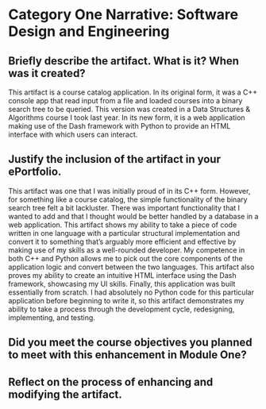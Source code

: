 # Category One Narrative: Software Design and Engineering

## Briefly describe the artifact. What is it? When was it created?
This artifact is a course catalog application. In its original form, it was a C++ console app that read input from a file and loaded courses 
into a binary search tree to be queried. This version was created in a Data Structures & Algorithms course I took last year. In its new form, 
it is a web application making use of the Dash framework with Python to provide an HTML interface with which users can interact.

## Justify the inclusion of the artifact in your ePortfolio. 
This artifact was one that I was initially proud of in its C++ form. However, for something like a course catalog, the simple functionality of 
the binary search tree felt a bit lackluster. There was important functionality that I wanted to add and that I thought would be better handled 
by a database in a web application. This artifact shows my ability to take a piece of code written in one language with a particular structural 
implementation and convert it to something that’s arguably more efficient and effective by making use of my skills as a well-rounded developer. 
My competence in both C++ and Python allows me to pick out the core components of the application logic and convert between the two languages. 
This artifact also proves my ability to create an intuitive HTML interface using the Dash framework, showcasing my UI skills. Finally, 
this application was built essentially from scratch. I had absolutely no Python code for this particular application before beginning to write it, 
so this artifact demonstrates my ability to take a process through the development cycle, redesigning, implementing, and testing.

## Did you meet the course objectives you planned to meet with this enhancement in Module One? 

## Reflect on the process of enhancing and modifying the artifact. 
